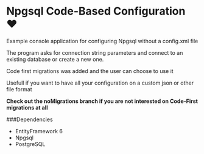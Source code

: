 # Npgsql Code-Based Configuration ❤

Example console application for configuring Npgsql without a config.xml file

The program asks for connection string parameters and connect to an existing database or create a new one.

Code first migrations was added and the user can choose to use it

Usefull if you want to have all your configuration on a custom json or other file format

**Check out the noMigrations branch if you are not interested on Code-First migrations at all**

###Dependencies
 - EntityFramework 6
 - Npgsql
 - PostgreSQL

